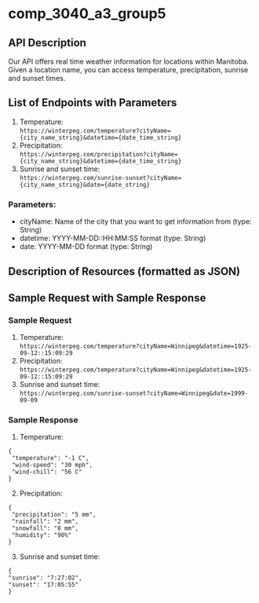 # comp_3040_a3_group5

## API Description  
Our API offers real time weather information for locations within Manitoba. Given a location name, you can access temperature, precipitation, sunrise and sunset times.

## List of Endpoints with Parameters  
 1. Temperature:  
 ```https://winterpeg.com/temperature?cityName={city_name_string}&datetime={date_time_string}```
 2. Precipitation:  
 ```https://winterpeg.com/precipitation?cityName={city_name_string}&datetime={date_time_string}```
 3.  Sunrise and sunset time:  
 ```https://winterpeg.com/sunrise-sunset?cityName={city_name_string}&date={date_string}```
 ### Parameters:
  - cityName: Name of the city that you want to get information from (type: String)
  - datetime: YYYY-MM-DD::HH:MM:SS format (type: String)
  - date: YYYY-MM-DD format (type: String)
## Description of Resources (formatted as JSON)  

## Sample Request with Sample Response  
### Sample Request
1. Temperature:  
 ```https://winterpeg.com/temperature?cityName=Winnipeg&datetime=1925-09-12::15:09:29```
2. Precipitation:  
 ```https://winterpeg.com/temperature?cityName=Winnipeg&datetime=1925-09-12::15:09:29```
3.  Sunrise and sunset time:  
 ```https://winterpeg.com/sunrise-sunset?cityName=Winnipeg&date=1999-09-09```  
 
### Sample Response
1. Temperature:
```
{
 "temperature": "-1 C",
 "wind-speed": "30 mph",
 "wind-chill": "56 C"
}
```
2. Precipitation:
```
{
 "precipitation": "5 mm",
 "rainfall": "2 mm",
 "snowfall": "8 mm",
 "humidity": "90%"
}
```
3. Sunrise and sunset time:
```
{
"sunrise": "7:27:02",
"sunset": "17:05:55"
}
```
